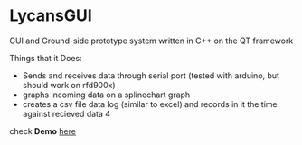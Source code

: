 # LycansGUI
GUI and Ground-side prototype system written in C++ on the QT framework

Things that it Does:
* Sends and receives data through serial port (tested with arduino, but should work on rfd900x)
* graphs incoming data on a splinechart graph
* creates a csv file data log (similar to excel) and records in it the time against recieved data 4

check **Demo** [here](https://drive.google.com/file/d/1wGvZVUVXI5cjCqmu84g668lhaW0fSIiO/view?usp=sharing)

